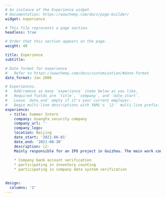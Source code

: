 ```yaml
---
# An instance of the Experience widget.
# Documentation: https://wowchemy.com/docs/page-builder/
widget: experience

# This file represents a page section.
headless: true

# Order that this section appears on the page.
weight: 40

title: Experience
subtitle:

# Date format for experience
#   Refer to https://wowchemy.com/docs/customization/#date-format
date_format: Jan 2006

# Experiences.
#   Add/remove as many `experience` items below as you like.
#   Required fields are `title`, `company`, and `date_start`.
#   Leave `date_end` empty if it's your current employer.
#   Begin multi-line descriptions with YAML's `|2-` multi-line prefix.
experience:
  - title: Summer Intern
    company: GuangFa security company
    company_url: ''
    company_logo: 
    location: Beijing
    date_start: '2021-06-01'
    date_end: '2021-08-30'
    description: |2-
    Mainly responsible for an IPO project in Guizhou. The main work content includes: 
    
    * Company bank account verification
    * participating in inventory counting
    * participating in company data system verification

    
design:
  columns: '2'
---
```

